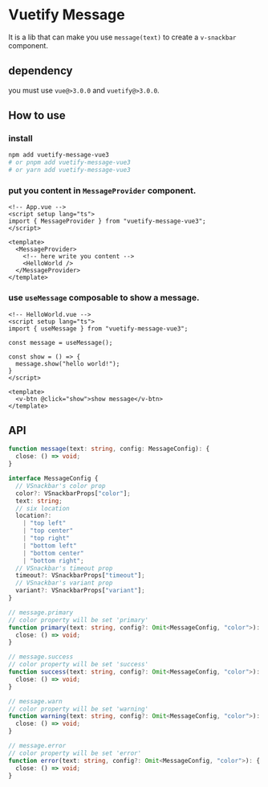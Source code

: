 # Vuetify Message 

It is a lib that can make you use `message(text)` to create a `v-snackbar` component.

## dependency

you must use `vue@>3.0.0` and `vuetify@>3.0.0`.

## How to use

### install

```bash
npm add vuetify-message-vue3
# or pnpm add vuetify-message-vue3
# or yarn add vuetify-message-vue3
```

### put you content in `MessageProvider` component.

```vue
<!-- App.vue -->
<script setup lang="ts">
import { MessageProvider } from "vuetify-message-vue3";
</script>

<template>
  <MessageProvider>
    <!-- here write you content -->
    <HelloWorld />
  </MessageProvider>
</template>
```

### use `useMessage` composable to show a message.

```vue
<!-- HelloWorld.vue -->
<script setup lang="ts">
import { useMessage } from "vuetify-message-vue3";

const message = useMessage();

const show = () => {
  message.show("hello world!");
}
</script>

<template>
  <v-btn @click="show">show message</v-btn>
</template>
```

## API

```typescript
function message(text: string, config: MessageConfig): {
  close: () => void;
}

interface MessageConfig {
  // VSnackbar's color prop
  color?: VSnackbarProps["color"];
  text: string;
  // six location 
  location?:
    | "top left"
    | "top center"
    | "top right"
    | "bottom left"
    | "bottom center"
    | "bottom right";
  // VSnackbar's timeout prop
  timeout?: VSnackbarProps["timeout"];
  // VSnackbar's variant prop
  variant?: VSnackbarProps["variant"];
}

// message.primary 
// color property will be set 'primary'
function primary(text: string, config?: Omit<MessageConfig, "color">): {
  close: () => void;
}

// message.success 
// color property will be set 'success'
function success(text: string, config?: Omit<MessageConfig, "color">): {
  close: () => void;
}

// message.warn 
// color property will be set 'warning'
function warning(text: string, config?: Omit<MessageConfig, "color">): {
  close: () => void;
}

// message.error 
// color property will be set 'error'
function error(text: string, config?: Omit<MessageConfig, "color">): {
  close: () => void;
}
```